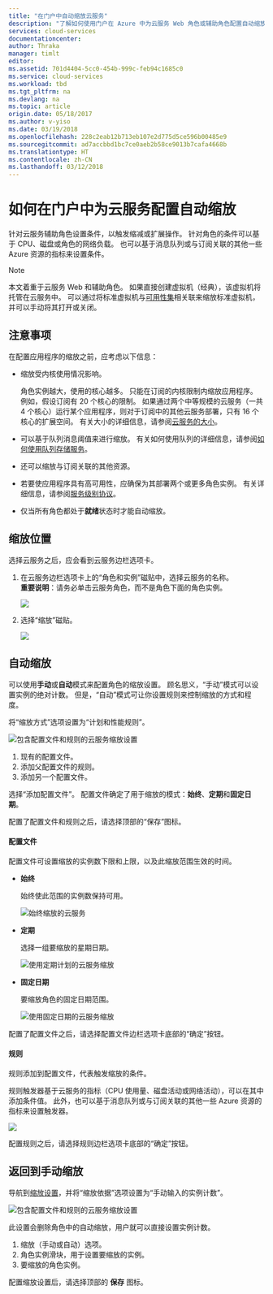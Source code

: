 ```yaml
---
title: "在门户中自动缩放云服务"
description: "了解如何使用门户在 Azure 中为云服务 Web 角色或辅助角色配置自动缩放规则。"
services: cloud-services
documentationcenter: 
author: Thraka
manager: timlt
editor: 
ms.assetid: 701d4404-5cc0-454b-999c-feb94c1685c0
ms.service: cloud-services
ms.workload: tbd
ms.tgt_pltfrm: na
ms.devlang: na
ms.topic: article
origin.date: 05/18/2017
ms.author: v-yiso
ms.date: 03/19/2018
ms.openlocfilehash: 228c2eab12b713eb107e2d775d5ce596b00485e9
ms.sourcegitcommit: ad7accbbd1bc7ce0aeb2b58ce9013b7cafa4668b
ms.translationtype: HT
ms.contentlocale: zh-CN
ms.lasthandoff: 03/12/2018
---
```

# <a name="how-to-configure-auto-scaling-for-a-cloud-service-in-the-portal"></a>如何在门户中为云服务配置自动缩放

针对云服务辅助角色设置条件，以触发缩减或扩展操作。 针对角色的条件可以基于 CPU、磁盘或角色的网络负载。 也可以基于消息队列或与订阅关联的其他一些 Azure 资源的指标来设置条件。

> [!NOTE]
> 本文着重于云服务 Web 和辅助角色。 如果直接创建虚拟机（经典），该虚拟机将托管在云服务中。 可以通过将标准虚拟机与[可用性集](../virtual-machines/windows/classic/configure-availability-classic.md)相关联来缩放标准虚拟机，并可以手动将其打开或关闭。

## <a name="considerations"></a>注意事项
在配置应用程序的缩放之前，应考虑以下信息：

- 缩放受内核使用情况影响。

    角色实例越大，使用的核心越多。 只能在订阅的内核限制内缩放应用程序。 例如，假设订阅有 20 个核心的限制。 如果通过两个中等规模的云服务（一共 4 个核心）运行某个应用程序，则对于订阅中的其他云服务部署，只有 16 个核心的扩展空间。 有关大小的详细信息，请参阅[云服务的大小](./cloud-services-sizes-specs.md)。

- 可以基于队列消息阈值来进行缩放。 有关如何使用队列的详细信息，请参阅[如何使用队列存储服务](../storage/queues/storage-dotnet-how-to-use-queues.md)。

- 还可以缩放与订阅关联的其他资源。

- 若要使应用程序具有高可用性，应确保为其部署两个或更多角色实例。 有关详细信息，请参阅[服务级别协议](https://www.azure.cn/support/legal/sla/)。
- 仅当所有角色都处于**就绪**状态时才能自动缩放。  


## <a name="where-scale-is-located"></a>缩放位置
选择云服务之后，应会看到云服务边栏选项卡。

1. 在云服务边栏选项卡上的“角色和实例”磁贴中，选择云服务的名称。   
   **重要说明**：请务必单击云服务角色，而不是角色下面的角色实例。

    ![](./media/cloud-services-how-to-scale-portal/roles-instances.png)
2. 选择“缩放”磁贴。

    ![](./media/cloud-services-how-to-scale-portal/scale-tile.png)

## <a name="automatic-scale"></a>自动缩放
可以使用**手动**或**自动**模式来配置角色的缩放设置。 顾名思义，“手动”模式可以设置实例的绝对计数。 但是，“自动”模式可让你设置规则来控制缩放的方式和程度。

将“缩放方式”选项设置为“计划和性能规则”。

![包含配置文件和规则的云服务缩放设置](./media/cloud-services-how-to-scale-portal/schedule-basics.png)

1. 现有的配置文件。
2. 添加父配置文件的规则。
3. 添加另一个配置文件。

选择“添加配置文件”。 配置文件确定了用于缩放的模式：**始终**、**定期**和**固定日期**。

配置了配置文件和规则之后，请选择顶部的“保存”图标。

#### <a name="profile"></a>配置文件
配置文件可设置缩放的实例数下限和上限，以及此缩放范围生效的时间。

* **始终**

    始终使此范围的实例数保持可用。  

    ![始终缩放的云服务](./media/cloud-services-how-to-scale-portal/select-always.png)
* **定期**

    选择一组要缩放的星期日期。

    ![使用定期计划的云服务缩放](./media/cloud-services-how-to-scale-portal/select-recurrence.png)
* **固定日期**

    要缩放角色的固定日期范围。

    ![使用固定日期的云服务缩放](./media/cloud-services-how-to-scale-portal/select-fixed.png)

配置了配置文件之后，请选择配置文件边栏选项卡底部的“确定”按钮。

#### <a name="rule"></a>规则
规则添加到配置文件，代表触发缩放的条件。 

规则触发器基于云服务的指标（CPU 使用量、磁盘活动或网络活动），可以在其中添加条件值。 此外，也可以基于消息队列或与订阅关联的其他一些 Azure 资源的指标来设置触发器。

![](./media/cloud-services-how-to-scale-portal/rule-settings.png)

配置规则之后，请选择规则边栏选项卡底部的“确定”按钮。

## <a name="back-to-manual-scale"></a>返回到手动缩放
导航到[缩放设置](#where-scale-is-located)，并将“缩放依据”选项设置为“手动输入的实例计数”。

![包含配置文件和规则的云服务缩放设置](./media/cloud-services-how-to-scale-portal/manual-basics.png)

此设置会删除角色中的自动缩放，用户就可以直接设置实例计数。 

1. 缩放（手动或自动）选项。
2. 角色实例滑块，用于设置要缩放的实例。
3. 要缩放的角色实例。

配置缩放设置后，请选择顶部的 **保存** 图标。